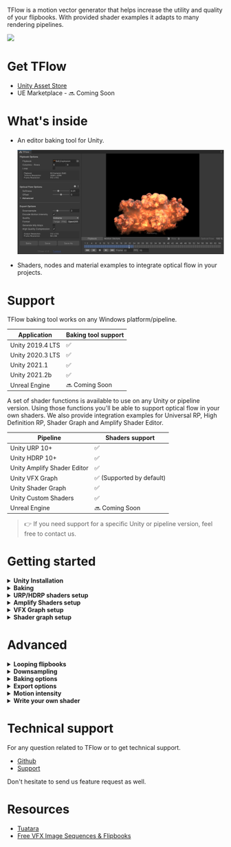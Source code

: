 TFlow is a motion vector generator that helps increase the utility and quality of your flipbooks. With provided shader examples it adapts to many rendering pipelines.

![](https://i.imgur.com/G0HDxbH.gif)

# Get TFlow

- [Unity Asset Store](https://u3d.as/2F5t)
- UE Marketplace - 🔜 Coming Soon

# What's inside

- An editor baking tool for Unity.

  ![](img/v1.jpg)

- Shaders, nodes and material examples to integrate optical flow in your projects.

# Support

TFlow baking tool works on any Windows platform/pipeline.

| Application         | Baking tool support |
|-------              |-------|
| Unity 2019.4 LTS    |  ✅  |
| Unity 2020.3 LTS    |  ✅  |
| Unity 2021.1        |  ✅  |
| Unity 2021.2b       |  ✅  |
| Unreal Engine       |  🔜 Coming Soon  |

A set of shader functions is available to use on any Unity or pipeline version. Using those functions you'll be able to support optical flow in your own shaders.
We also provide integration examples for Universal RP, High Definition RP, Shader Graph and Amplify Shader Editor.

| Pipeline            | Shaders support |
|-------              |-------|
| Unity URP 10+       |  ✅  |
| Unity HDRP 10+      |  ✅  |
| Unity Amplify Shader Editor       |  ✅  |
| Unity VFX Graph     |  ✅  (Supported by default) |
| Unity Shader Graph  |  ✅  |
| Unity Custom Shaders  |  ✅  |
| Unreal Engine       |  🔜 Coming Soon  |

> 👉 If you need support for a specific Unity or pipeline version, feel free to contact us.

# Getting started

<details>
  <summary><strong>Unity Installation</strong></summary>

- Download TFlow package for Unity. See [Get TFlow](#get-tflow).
- Import the package in your Unity project

</details>
<details>
<summary><strong>Baking</strong></summary>

- Open the tool `Window > Tuatara > TFlow` or right click on your flipbook ``Tuatara > Open TFlow`.
- Drop your flipbook in and fill in the size
- Check *Loop* if your sequence is supposed to loop

> 💡 The column and row count will be filled automatically if the size is included in the file name like "*COLUMSxROWS*".

![baking_01](img/unity_baking_01.jpg)

- Press *Bake* and *Save As*.

For more details, check the *Advanced* chapter.
</details>

<details>
  <summary><strong>URP/HDRP shaders setup</strong></summary>
  Explain here 
</details>

<details>
  <summary><strong>Amplify Shaders setup</strong></summary>
  Explain here 
</details>

<details>
  <summary><strong>VFX Graph setup</strong></summary>
  Explain here 
</details>

<details>
  <summary><strong>Shader graph setup</strong></summary>
  Explain here 
</details>

# Advanced

<details>
  <summary><strong>Looping flipbooks</strong></summary>

  ![](img/looping.jpg)

  If your animation is supposed to loop, enable the *Loop* checkbox so that the last frame blends with the first frame.

  Otherwise, the last frame fades out.

</details>

<details>
  <summary><strong>Downsampling</strong></summary>
  WIP
</details>

<details>
  <summary><strong>Baking options</strong></summary>

![](img/optical_flow_options.jpg)

- **Softness** 

  Use a small value do detect fine detail/slow motion and a larger value for fast motion. 
  Using a larger value slow down the baking process.
  This setting is a simplification of *Search size* in *Advanced* settings. 

- **Offset**

  Play with this value if the blending doesn't look correct.
  Most of the time, there is no need to change it and you can leave it to 0.
  This setting will offset *Motion intensity* in *Advanced* settings. 
  It doesn't affect the motion vectors but only the blending.

- **Input downsample**

  See the **Downsampling** advanced topic.

- **Custom settings**

  When enabled, you get full control over *Motion Intensity* and *Search Size*. These settings are not designed to be used manually.

- **Motion intensity**

  Controls the motion vectors intensity in the blending process.
  With a value of 0, you can preview what the blending looks like without motion vectors, just a regular blending.
  This setting doesn't affect the motion vectors but only the blending.

- **Search size**

  TFlow use the *Farneback Optical Flow* algorithm to generate motion vectors and the *Search Size* is the most important setting.
  Use a small value do detect fine detail/slow motion and a larger value for fast motion. 
  Using a larger value slow down the baking process.
  It's in pixel space.

</details>

<details>
  <summary><strong>Export options</strong></summary>
  WIP
</details>

<details>
  <summary><strong>Motion intensity</strong></summary>
  WIP
</details>

<details>
  <summary><strong>Write your own shader</strong></summary>
  WIP
</details>

# Technical support

For any question related to TFlow or to get technical support.
- [Github](https://github.com/Tuatara-VFX/TFlow/issues)
- [Support](emailadress@emailadress.com)

Don't hesitate to send us feature request as well.

# Resources

- [Tuatara](https://tuataragames.com/)
- [Free VFX Image Sequences & Flipbooks](https://blog.unity.com/technology/free-vfx-image-sequences-flipbooks)
